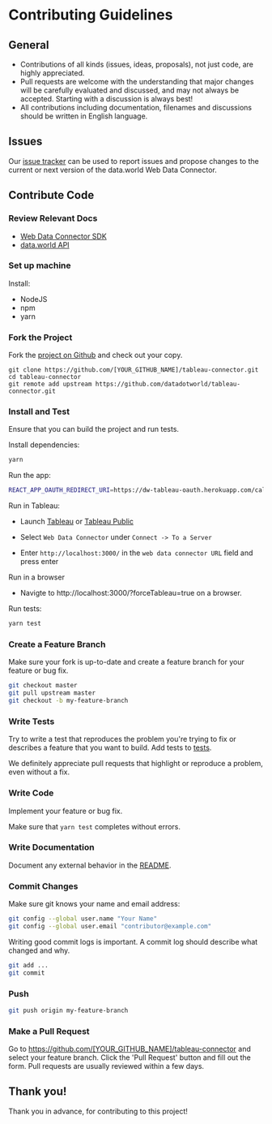 # Contributing Guidelines

## General

* Contributions of all kinds (issues, ideas, proposals), not just code, are highly appreciated.
* Pull requests are welcome with the understanding that major changes will be carefully evaluated
and discussed, and may not always be accepted. Starting with a discussion is always best!
* All contributions including documentation, filenames and discussions should be written in English language.

## Issues

Our [issue tracker](https://github.com/datadotworld/tableau-connector/issues) can be used to report
issues and propose changes to the current or next version of the data.world Web Data Connector.

## Contribute Code

### Review Relevant Docs

* [Web Data Connector SDK](http://tableau.github.io/webdataconnector/)
* [data.world API](https://apidocs.data.world/)

### Set up machine

Install:

* NodeJS
* npm
* yarn

### Fork the Project

Fork the [project on Github](https://github.com/datadotworld/tableau-connector) and check out your copy.

```
git clone https://github.com/[YOUR_GITHUB_NAME]/tableau-connector.git
cd tableau-connector
git remote add upstream https://github.com/datadotworld/tableau-connector.git
```

### Install and Test

Ensure that you can build the project and run tests.

Install dependencies:

```bash
yarn
```

Run the app:

```bash
REACT_APP_OAUTH_REDIRECT_URI=https://dw-tableau-oauth.herokuapp.com/callback REACT_APP_OAUTH_CLIENT_ID=data-dot-world-tableau yarn start
```

Run in Tableau:

 * Launch [Tableau](https://www.tableau.com/) or [Tableau Public](https://public.tableau.com/en-us/s/)

 * Select `Web Data Connector` under `Connect -> To a Server`

 * Enter `http://localhost:3000/` in the `web data connector URL` field and press enter


Run in a browser

 * Navigte to http://localhost:3000/?forceTableau=true on a browser.

Run tests:
```bash
yarn test
```

### Create a Feature Branch

Make sure your fork is up-to-date and create a feature branch for your feature or bug fix.

```bash
git checkout master
git pull upstream master
git checkout -b my-feature-branch
```

### Write Tests

Try to write a test that reproduces the problem you're trying to fix or describes a feature that
you want to build. Add tests to [tests](tests).

We definitely appreciate pull requests that highlight or reproduce a problem, even without a fix.

### Write Code

Implement your feature or bug fix.

Make sure that `yarn test` completes without errors.

### Write Documentation

Document any external behavior in the [README](README.md).

### Commit Changes

Make sure git knows your name and email address:

```bash
git config --global user.name "Your Name"
git config --global user.email "contributor@example.com"
```

Writing good commit logs is important. A commit log should describe what changed and why.

```bash
git add ...
git commit
```

### Push

```bash
git push origin my-feature-branch
```

### Make a Pull Request

Go to <https://github.com/[YOUR_GITHUB_NAME]/tableau-connector> and select your feature branch.
Click the 'Pull Request' button and fill out the form. Pull requests are usually reviewed within
a few days.

## Thank you!

Thank you in advance, for contributing to this project!

